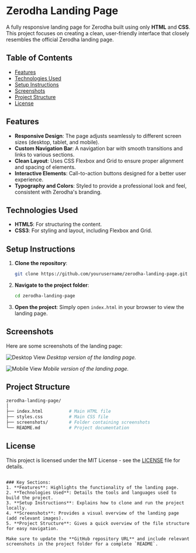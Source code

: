 # Zerodha Landing Page

A fully responsive landing page for Zerodha built using only **HTML** and **CSS**. This project focuses on creating a clean, user-friendly interface that closely resembles the official Zerodha landing page.

## Table of Contents
- [Features](#features)
- [Technologies Used](#technologies-used)
- [Setup Instructions](#setup-instructions)
- [Screenshots](#screenshots)
- [Project Structure](#project-structure)
- [License](#license)

## Features
- **Responsive Design**: The page adjusts seamlessly to different screen sizes (desktop, tablet, and mobile).
- **Custom Navigation Bar**: A navigation bar with smooth transitions and links to various sections.
- **Clean Layout**: Uses CSS Flexbox and Grid to ensure proper alignment and spacing of elements.
- **Interactive Elements**: Call-to-action buttons designed for a better user experience.
- **Typography and Colors**: Styled to provide a professional look and feel, consistent with Zerodha's branding.

## Technologies Used
- **HTML5**: For structuring the content.
- **CSS3**: For styling and layout, including Flexbox and Grid.

## Setup Instructions
1. **Clone the repository**:
   ```bash
   git clone https://github.com/yourusername/zerodha-landing-page.git
   ```
2. **Navigate to the project folder**:
   ```bash
   cd zerodha-landing-page
   ```
3. **Open the project**:
   Simply open `index.html` in your browser to view the landing page.

## Screenshots
Here are some screenshots of the landing page:

![Desktop View](screenshots/desktop-view.png)
*Desktop version of the landing page.*

![Mobile View](screenshots/mobile-view.png)
*Mobile version of the landing page.*

## Project Structure
```bash
zerodha-landing-page/
│
├── index.html          # Main HTML file
├── styles.css          # Main CSS file
├── screenshots/        # Folder containing screenshots
└── README.md           # Project documentation
```

## License
This project is licensed under the MIT License - see the [LICENSE](LICENSE) file for details.
```

### Key Sections:
1. **Features**: Highlights the functionality of the landing page.
2. **Technologies Used**: Details the tools and languages used to build the project.
3. **Setup Instructions**: Explains how to clone and run the project locally.
4. **Screenshots**: Provides a visual overview of the landing page (add relevant images).
5. **Project Structure**: Gives a quick overview of the file structure for easy navigation.

Make sure to update the **GitHub repository URL** and include relevant screenshots in the project folder for a complete `README`.
